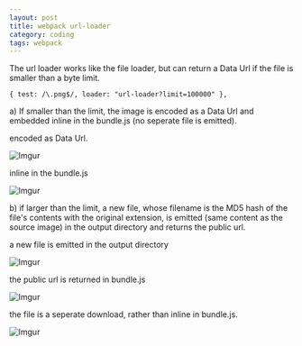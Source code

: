 ```yaml
---
layout: post
title: webpack url-loader
category: coding
tags: webpack
---
```


The url loader works like the file loader, but can return a Data Url if the file is smaller than a byte limit.

`{ test: /\.png$/, loader: "url-loader?limit=100000" },`

a) If smaller than the limit, the image is encoded as a Data Url and embedded inline in the bundle.js (no seperate file is emitted).

encoded as Data Url.

![Imgur](https://i.imgur.com/YndJVHa.png)

inline in the bundle.js

![Imgur](https://i.imgur.com/auXH3tr.png)

b) if larger than the limit, a new file, whose filename is the MD5 hash of the file's contents with the original extension, is emitted (same content as the source image) in the output directory and returns the public url.

a new file is emitted in the output directory

![Imgur](https://i.imgur.com/ns6zGfi.png)

the public url is returned in bundle.js

![Imgur](https://i.imgur.com/xYvUEAM.png)

the file is a seperate download, rather than inline in bundle.js.

![Imgur](https://i.imgur.com/kboAnUb.png)